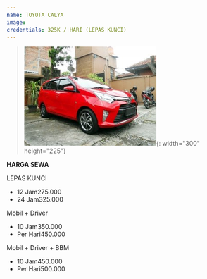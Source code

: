 ```yaml
---
name: TOYOTA CALYA
image:
credentials: 325K / HARI (LEPAS KUNCI)
---
```


> ![](/uploads/calya.jpg){: width="300" height="225"}

**HARGA SEWA**

LEPAS KUNCI

* 12 Jam275.000
* 24 Jam325.000

Mobil + Driver

* 10 Jam350.000
* Per Hari450.000

Mobil + Driver + BBM

* 10 Jam450.000
* Per Hari500.000